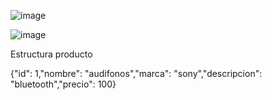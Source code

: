 
![image](https://github.com/JonathanREV2003/Productos/assets/99297546/87f9a720-3cd8-4d1b-a647-b213eb76da58)

![image](https://github.com/JonathanREV2003/Productos/assets/99297546/9fbe0ca1-ee3a-4faa-9c74-8d0b3b287d87)


Estructura producto

{"id": 1,"nombre": "audifonos","marca": "sony","descripcion": "bluetooth","precio": 100}
